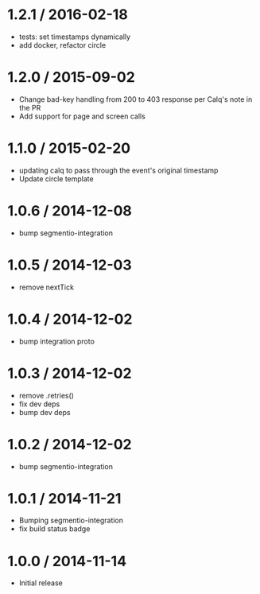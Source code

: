 
1.2.1 / 2016-02-18
==================

  * tests: set timestamps dynamically
  * add docker, refactor circle


1.2.0 / 2015-09-02
==================

  * Change bad-key handling from 200 to 403 response per Calq's note in the PR
  * Add support for page and screen calls

1.1.0 / 2015-02-20
==================

  * updating calq to pass through the event's original timestamp
  * Update circle template

1.0.6 / 2014-12-08
==================

 * bump segmentio-integration

1.0.5 / 2014-12-03
==================

  * remove nextTick

1.0.4 / 2014-12-02
==================

 * bump integration proto

1.0.3 / 2014-12-02
==================

 * remove .retries()
 * fix dev deps
 * bump dev deps

1.0.2 / 2014-12-02
==================

 * bump segmentio-integration

1.0.1 / 2014-11-21
==================

 * Bumping segmentio-integration
 * fix build status badge

1.0.0 / 2014-11-14
==================

  * Initial release
